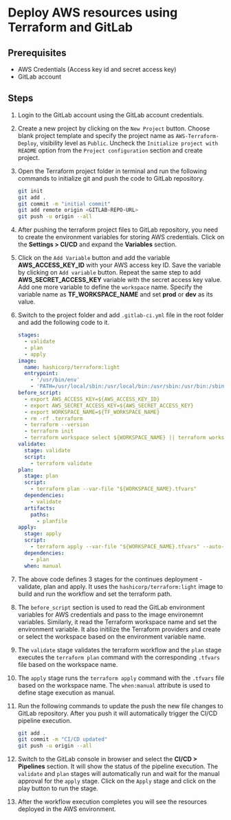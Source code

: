 
# Deploy AWS resources using Terraform and GitLab

## Prerequisites
  
- AWS Credentials (Access key id and secret access key)
- GitLab account

## Steps 
1) Login to the GitLab account using the GitLab account credentials. 
2) Create a new project by clicking on the `New Project` button. Choose blank project template and specify the project name as `AWS-Terraform-Deploy`, visibility level as `Public`. Uncheck the `Initialize project with README` option from the `Project configuration` section and create project.
3) Open the Terraform project folder in terminal and run the following commands to initialize git and push the code to GitLab repository.

    ```bash
    git init
    git add .
    git commit -m "initial commit"
    git add remote origin <GITLAB-REPO-URL>
    git push -u origin --all
    ```

4) After pushing the terraform project files to GitLab repository, you need to create the environment variables for storing AWS credentials. Click on the **Settings > CI/CD** and expand the **Variables** section. 
5) Click on the `Add Variable` button and add the variable **AWS_ACCESS_KEY_ID** with your AWS access key ID. Save the variable by clicking on `Add variable` button. Repeat the same step to add **AWS_SECRET_ACCESS_KEY** variable with the secret access key value. Add one more variable to define the `workspace` name. Specify the variable name as **TF_WORKSPACE_NAME** and set **prod** or **dev** as its value.

6) Switch to the project folder and add `.gitlab-ci.yml` file in the root folder and add the following code to it.
    
    ```yml
    stages:
      - validate
      - plan
      - apply
    image:
      name: hashicorp/terraform:light
      entrypoint:
        - '/usr/bin/env'
        - 'PATH=/usr/local/sbin:/usr/local/bin:/usr/sbin:/usr/bin:/sbin:/bin'
    before_script:
      - export AWS_ACCESS_KEY=${AWS_ACCESS_KEY_ID}
      - export AWS_SECRET_ACCESS_KEY=${AWS_SECRET_ACCESS_KEY}
      - export WORKSPACE_NAME=${TF_WORKSPACE_NAME}
      - rm -rf .terraform
      - terraform --version
      - terraform init
      - terraform workspace select ${WORKSPACE_NAME} || terraform workspace new ${WORKSPACE_NAME}
    validate:
      stage: validate
      script:
        - terraform validate
    plan:
      stage: plan
      script:
        - terraform plan --var-file "${WORKSPACE_NAME}.tfvars"
      dependencies:
        - validate
      artifacts:
        paths:
          - planfile
    apply:
      stage: apply
      script:
        - terraform apply --var-file "${WORKSPACE_NAME}.tfvars" --auto-approve
      dependencies:
        - plan
      when: manual
    ```

7) The above code defines 3 stages for the continues deployment - validate, plan and apply.
It uses the `hashicorp/terraform:light` image to build and run the workflow and set the terraform path.

8) The `before_script` section is used to read the GitLab environment variables for AWS credentials and pass to the image environemnt variables. Similarly, it read the Terraform workspace name and set the environment variable. It also initilize the Terraform providers and create or select the workspace based on the environment variable name. 

9) The `validate` stage validates the terraform workflow and the `plan` stage executes the `terraform plan` command with the corresponding `.tfvars` file based on the workspace name. 

10) The `apply` stage runs the `terraform apply` command with the `.tfvars` file based on the workspace name. The `when:manual` attribute is used to define stage execution as manual.

11) Run the following commands to update the push the new file changes to GitLab repository. After you push it will automatically trigger the CI/CD pipeline execution.
    ```bash
    git add .
    git commit -m "CI/CD updated"
    git push -u origin --all
    ```

12) Switch to the GitLab console in browser and select the **CI/CD > Pipelines** section. It will show the status of the pipeline execution. The `validate` and `plan` stages will automatically run and wait for the manual approval for the `apply` stage. Click on the `Apply` stage and click on the play button to run the stage.

13) After the workflow execution completes you will see the resources deployed in the AWS environment.
